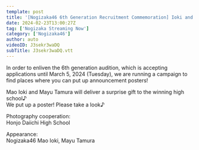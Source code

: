 ```yaml
---
template: post
title: '[Nogizaka46 6th Generation Recruitment Commemoration] Ioki and Tamura Put Up a Surprise Audition Announcement Poster!'
date: 2024-02-23T13:00:27Z
tag: ['Nogizaka Streaming Now']
category: ['Nogizaka46']
author: auto 
videoID: J3sekr3waDQ
subTitle: J3sekr3waDQ.vtt
---
```

In order to enliven the 6th generation audition, which is accepting applications until March 5, 2024 (Tuesday), we are running a campaign to find places where you can put up announcement posters!

Mao Ioki and Mayu Tamura will deliver a surprise gift to the winning high school♪  
We put up a poster!
Please take a look♪

Photography cooperation:  
Honjo Daiichi High School

Appearance:  
Nogizaka46 Mao Ioki, Mayu Tamura

